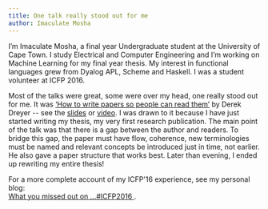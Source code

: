 ```yaml
---
title: One talk really stood out for me
author: Imaculate Mosha
---
```


I’m Imaculate Mosha, a final year Undergraduate student at the
University of Cape Town. I study Electrical and Computer Engineering
and I’m working on Machine Learning for my final year thesis. My
interest in functional languages grew from Dyalog APL, Scheme and
Haskell. I was a student volunteer at ICFP 2016.

Most of the talks were great, some were over my head, one really stood
out for me. It was [‘How to write papers so people can read
them’](http://conf.researchr.org/event/icfp-2016/plmw-icfp-2016-how-to-write-papers-so-people-can-read-them)
by Derek Dreyer -- see the
[slides](https://www.mpi-sws.org/~dreyer/talks/talk-plmw16.pdf) or
[video](https://www.youtube.com/watch?v=PM1Atui30qU&list=PLnqUlCo055hWgpvok3qqLpIy3ow3Z-88s&index=8). I was
drawn to it because I have just started writing my thesis, my very
first research publication. The main point of the talk was that there
is a gap between the author and readers. To bridge this gap, the paper
must have flow, coherence, new terminologies must be named and
relevant concepts be introduced just in time, not earlier. He also
gave a paper structure that works best. Later than evening, I ended up
rewriting my entire thesis!

For a more complete account of my ICFP'16 experience, see my personal
blog:  
[What you missed out on
...#ICFP2016 ](http://technofunology.blogspot.co.za/2016/09/what-you-missed-out-on-icfp2016.html).